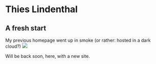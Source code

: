 # Thies Lindenthal

## A fresh start
My previous homepage went up in smoke (or rather: hosted in a dark cloud?)
<img src="https://pbs.twimg.com/media/EwG6KMxWYAs_lkY?format=jpg&name=medium" />

Will be back soon, here, with a new site.
